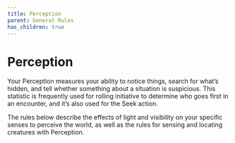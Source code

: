 ```yaml
---
title: Perception
parent: General Rules
has_children: true
---
```


# Perception
Your Perception measures your ability to notice things, search for what’s hidden, and tell whether something about a situation is suspicious. This statistic is frequently used for rolling initiative to determine who goes first in an encounter, and it’s also used for the Seek action.

The rules below describe the effects of light and visibility on your specific senses to perceive the world, as well as the rules for sensing and locating creatures with Perception.

